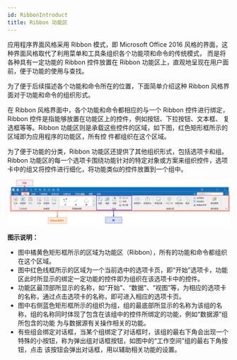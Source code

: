 ```yaml
---
id: RibbonIntroduct
title: Ribbon 功能区
---
```

应用程序界面风格采用 Ribbon 模式，即 Microsoft Office 2016
风格的界面，这种界面风格取代了利用菜单和工具条组织各个功能项和命令的传统模式， 而是将各种具有一定功能的 Ribbon 控件放置在 Ribbon
功能区上，直观地呈现在用户面前，便于功能的使用与查找。

为了便于后续描述各个功能和命令所在的位置，下面简单介绍这种 Ribbon 风格界面对于功能和命令的组织形式。

在 Ribbon 风格界面中，各个功能和命令都相应的与一个 Ribbon 控件进行绑定，Ribbon
控件是指能够放置在功能区上的控件，例如按钮、下拉按钮、文本框、 复选框等等。Ribbon
功能区则是承载这些控件的区域，如下图，红色矩形框所示的区域即为应用程序的功能区，所有控 件都组织在这个区域。

为了便于功能的分类，Ribbon 功能区还提供了其他组织形式，包括选项卡和组。Ribbon
功能区的每一个选项卡围绕功能针对的特定对象或方案来组织控件，选项卡中的组又将控件进行细化，将功能类似的控件放置到一个组中。

![](img/Ribbon.png)  

  
 **图示说明：**

* 图中橘黄色矩形框所示的区域为功能区（Ribbon），所有的功能和命令都组织在这个区域。
* 图中红色线框所示的区域为一个当前选中的选项卡页，即“开始”选项卡，功能区此时所显示的绑定一定功能的控件即为组织在该选项卡中的控件。
* 功能区最顶部所显示的名称，如“开始”、“数据”、“视图”等，为相应的选项卡的名称，通过点击选项卡的名称，即可进入相应的选项卡页。
* 图中右侧蓝色矩形框所示的组织为组，组的最底部所显示的名称为该组的名称，组的名称同时体现了包含在该组中的控件所绑定的功能，例如“数据源”组所包含的功能 为与数据源有关操作相关的功能。
* 有些组会绑定对话框，当某个组绑定了对话框时，该组的最右下角会出现一个特殊的小按钮，称为弹出组对话框按钮，如图中的“工作空间”组的最右下角按钮，点击 该按钮会弹出对话框，用以辅助相关功能的设置。


